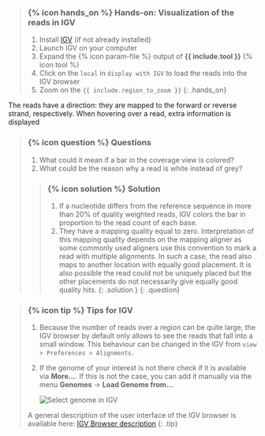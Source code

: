 > ### {% icon hands_on %} Hands-on: Visualization of the reads in IGV
>
> 1. Install [IGV](https://software.broadinstitute.org/software/igv/download) (if not already installed)
> 2. Launch IGV on your computer
> 2. Expand the {% icon param-file %} output of **{{ include.tool }}** {% icon tool %}
> 3. Click on the `local` in `display with IGV` to load the reads into the IGV browser
> 4. Zoom on the `{{ include.region_to_zoom }}`
{: .hands_on}

The reads have a direction: they are mapped to the forward or reverse strand, respectively. When hovering over a read, extra information is displayed

> ### {% icon question %} Questions
> 
> 1. What could it mean if a bar in the coverage view is colored?
> 2. What could be the reason why a read is white instead of grey?
> 
> > ### {% icon solution %} Solution
> > 1. If a nucleotide differs from the reference sequence in more than 20% of quality weighted reads, IGV colors the bar in proportion to the read count of each base.
> > 2. They have a mapping quality equal to zero. Interpretation of this mapping quality depends on the mapping aligner as some commonly used aligners use this convention to mark a read with multiple alignments. In such a case, the read also maps to another location with equally good placement. It is also possible the read could not be uniquely placed but the other placements do not necessarily give equally good quality hits.
> {: .solution }
{: .question}

> ### {% icon tip %} Tips for IGV
> 1. Because the number of reads over a region can be quite large, the IGV browser by default only allows to see the reads that fall into a small window. This behaviour can be changed in the IGV from `view > Preferences > Alignments`.
> 2. If the genome of your interest is not there check if it is available via **More...**. If this is not the case, you can add it manually via the menu **Genomes** -> **Load Genome from...**
>
>    ![Select genome in IGV](../../images/igv_select_genome.png "Select genome in IGV")
>
> A general description of the user interface of the IGV browser is available here: [IGV Browser description]({{site.baseurl}}/topics/introduction/tutorials/igv-introduction/tutorial.html)
{: .tip}
